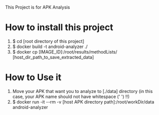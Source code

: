 This Project is for APK Analysis

# How to install this project
1. $ cd [root directory of this project]
2. $ docker build -t android-analyzer ./
3. $ docker cp [IMAGE_ID]:/root/results/methodLists/ [host_dir_path_to_save_extracted_data]

# How to Use it
1. Move your APK that want you to analyze to [./data] directory
   (in this case, your APK name should not have whitespace (' ') !!)
2. $ docker run -it --rm -v [host APK directory path]:/root/workDir/data android-analyzer

